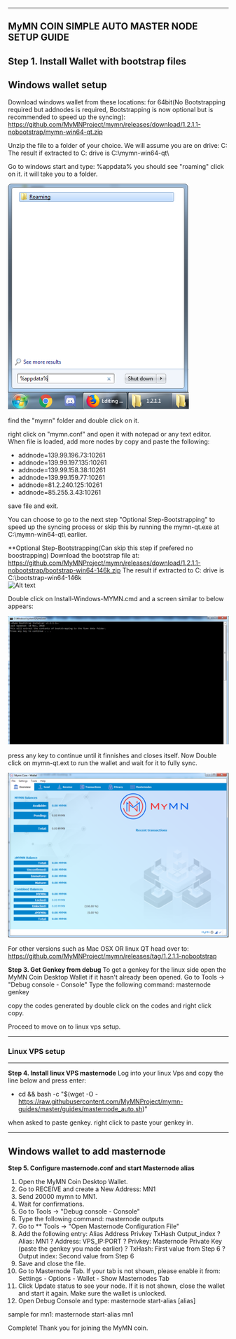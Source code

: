 ----------------------------------------------------
MyMN COIN SIMPLE AUTO MASTER NODE SETUP GUIDE 
----------------------------------------------------

**Step 1. Install Wallet with bootstrap files**
-----------------------------
Windows wallet setup
-----------------------------

Download windows wallet from these locations:
for 64bit(No Bootstrapping required but addnodes is required, Bootstrapping is now optional but is recommended to speed up the syncing):
https://github.com/MyMNProject/mymn/releases/download/1.2.1.1-nobootstrap/mymn-win64-qt.zip

Unzip the file to a folder of your choice. We will assume you are on drive: C:\
The result if extracted to C: drive is C:\mymn-win64-qt\

Go to windows start and type:
%appdata% 
you should see "roaming" click on it. it will take you to a folder.

![Alt text](https://raw.githubusercontent.com/MyMNProject/mymn-guides/master/images/appdata.png "Appdata Content")

find the "mymn" folder and double click on it.

right click on "mymn.conf" and open it with notepad or any text editor.
When file is loaded, add more nodes by copy and paste the following:

* addnode=139.99.196.73:10261
* addnode=139.99.197.135:10261
* addnode=139.99.158.38:10261
* addnode=139.99.159.77:10261
* addnode=81.2.240.125:10261
* addnode=85.255.3.43:10261

save file and exit.

You can choose to go to the next step "Optional Step-Bootstrapping" to speed up the syncing process or skip this by running the mymn-qt.exe at C:\mymn-win64-qt\ earlier.

**Optional Step-Bootstrapping(Can skip this step if prefered no boostrapping)
Download the bootstrap file at: https://github.com/MyMNProject/mymn/releases/download/1.2.1.1-nobootstrap/bootstrap-win64-146k.zip
The result if extracted to C: drive is C:\bootstrap-win64-146k\
![Alt text](https://raw.githubusercontent.com/MyMNProject/mymn-guides/master/images/folder-bootstap.png "Unzip Content")

Double click on Install-Windows-MYMN.cmd and a screen similar to below appears:

![Alt text](https://raw.githubusercontent.com/MyMNProject/mymn-guides/master/images/install.png "Bootstrap install")

press any key to continue until it finnishes and closes itself.
Now Double click on mymn-qt.ext to run the wallet and wait for it to fully sync.

![Alt text](https://raw.githubusercontent.com/MyMNProject/mymn-guides/master/images/wallet.png "Wallet synced")

For other versions such as Mac OSX OR linux QT head over to:
https://github.com/MyMNProject/mymn/releases/tag/1.2.1.1-nobootstrap

**Step 3. Get Genkey from debug**
To get a genkey for the linux side open the MyMN Coin Desktop Wallet if it hasn't already been opened. 
Go to Tools -> "Debug console - Console" 
Type the following command: masternode genkey

copy the codes generated by double click on the codes and right click copy.

Proceed to move on to linux vps setup.

-----------------------
### Linux VPS setup
----------------------

**Step 4. Install linux VPS masternode**
Log into your linux Vps and copy the line below and press enter:

* cd && bash -c "$(wget -O - https://raw.githubusercontent.com/MyMNProject/mymn-guides/master/guides/masternode_auto.sh)"

when asked to paste genkey. right click to paste your genkey in.

---------------------------------
Windows wallet to add masternode 
---------------------------------
**Step 5. Configure masternode.conf and start Masternode alias**

1.   Open the MyMN Coin Desktop Wallet. 
2.   Go to RECEIVE and create a New Address: MN1 
3.   Send 20000 mymn to MN1. 
4.   Wait for confirmations. 
5.   Go to Tools -> "Debug console - Console" 
6.   Type the following command: masternode outputs 
7.   Go to ** Tools -> "Open Masternode Configuration File" 
8.   Add the following entry: 
Alias Address Privkey TxHash Output_index 
?  Alias: MN1 
?  Address: VPS_IP:PORT 
?  Privkey: Masternode Private Key (paste the genkey you made earlier)
?  TxHash: First value from Step 6 
?  Output index: Second value from Step 6 
9.   Save and close the file. 
10.   Go to Masternode Tab. If your tab is not shown, please enable it 
from: Settings - Options - Wallet - Show Masternodes Tab 
11.   Click Update status to see your node. If it is not shown, close the wallet and 
start it again. Make sure the wallet is unlocked. 
12.   Open Debug Console and type: 
masternode start-alias [alias] 

sample for mn1:
masternode start-alias mn1

Complete! Thank you for joining the MyMN coin.

 
